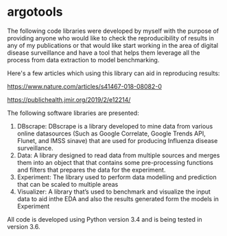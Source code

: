 # argotools



The  following  code  libraries  were  developed  by  myself  with  the  purpose  of  providing
anyone who would like to check the reproducibility of results in any of my publications or
that would like start working in the area of digital disease surveillance and have a tool that
helps them leverage all the process from data extraction to model benchmarking.


Here's a few articles which using this library can aid in reproducing results:

https://www.nature.com/articles/s41467-018-08082-0

https://publichealth.jmir.org/2019/2/e12214/

The following software libraries are presented:

1.  DBscrape:  DBscrape is a library developed to mine data from various online datasources (Such as Google Correlate, Google Trends API, Flunet, and IMSS sinave)
that are used for producing Influenza disease surveillance.
2.  Data:  A library designed to read data from multiple sources and merges them into
an object that that contains some pre-processing functions and filters that prepares
the data for the experiment.
3.  Experiment: The library used to perform data modelling and prediction that can be
scaled to multiple areas
4.  Visualizer: A library that’s used to benchmark and visualize the input data to aid inthe EDA and also the results
generated form the models in Experiment


All code is developed using Python version 3.4 and is being tested in version 3.6.
